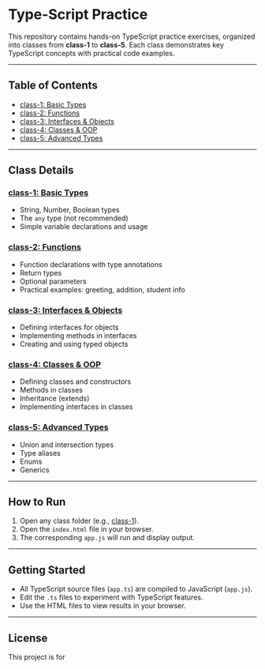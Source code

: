 # Type-Script Practice

This repository contains hands-on TypeScript practice exercises, organized into classes from **class-1** to **class-5**. Each class demonstrates key TypeScript concepts with practical code examples.

---

## Table of Contents

- [class-1: Basic Types](class-1/app.ts)
- [class-2: Functions](class-2/app.ts)
- [class-3: Interfaces & Objects](class-3/app.ts)
- [class-4: Classes & OOP](class-4/app.ts)
- [class-5: Advanced Types](class-5/app.ts)

---

## Class Details

### [class-1: Basic Types](class-1/app.ts)
- String, Number, Boolean types
- The `any` type (not recommended)
- Simple variable declarations and usage

### [class-2: Functions](class-2/app.ts)
- Function declarations with type annotations
- Return types
- Optional parameters
- Practical examples: greeting, addition, student info

### [class-3: Interfaces & Objects](class-3/app.ts)
- Defining interfaces for objects
- Implementing methods in interfaces
- Creating and using typed objects

### [class-4: Classes & OOP](class-4/app.ts)
- Defining classes and constructors
- Methods in classes
- Inheritance (extends)
- Implementing interfaces in classes

### [class-5: Advanced Types](class-5/app.ts)
- Union and intersection types
- Type aliases
- Enums
- Generics

---

## How to Run

1. Open any class folder (e.g., [class-1](class-1/index.html)).
2. Open the `index.html` file in your browser.
3. The corresponding `app.js` will run and display output.

---

## Getting Started

- All TypeScript source files (`app.ts`) are compiled to JavaScript (`app.js`).
- Edit the `.ts` files to experiment with TypeScript features.
- Use the HTML files to view results in your browser.

---

## License

This project is for